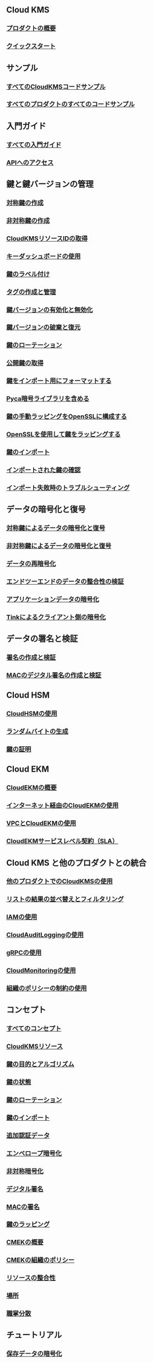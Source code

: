## Cloud KMS
### [プロダクトの概要](https://cloud.google.com/kms)
### [クイックスタート](https://cloud.google.com/kms/docs/create-encryption-keys)
## サンプル
### [すべてのCloudKMSコードサンプル](https://cloud.google.com/kms/docs/samples)
### [すべてのプロダクトのすべてのコードサンプル](https://cloud.google.com/docs/samples)
## 入門ガイド
### [すべての入門ガイド](https://cloud.google.com/kms/docs/how-tos)
### [APIへのアクセス](https://cloud.google.com/kms/docs/accessing-the-api)
## 鍵と鍵バージョンの管理
### [対称鍵の作成](https://cloud.google.com/kms/docs/creating-keys)
### [非対称鍵の作成](https://cloud.google.com/kms/docs/creating-asymmetric-keys)
### [CloudKMSリソースIDの取得](https://cloud.google.com/kms/docs/getting-resource-ids)
### [キーダッシュボードの使用](https://cloud.google.com/kms/docs/key-dashboard)
### [鍵のラベル付け](https://cloud.google.com/kms/docs/creating-managing-labels)
### [タグの作成と管理](https://cloud.google.com/kms/docs/create-manage-tags)
### [鍵バージョンの有効化と無効化](https://cloud.google.com/kms/docs/enable-disable)
### [鍵バージョンの破棄と復元](https://cloud.google.com/kms/docs/destroy-restore)
### [鍵のローテーション](https://cloud.google.com/kms/docs/rotating-keys)
### [公開鍵の取得](https://cloud.google.com/kms/docs/retrieve-public-key)
### [鍵をインポート用にフォーマットする](https://cloud.google.com/kms/docs/formatting-keys-for-import)
### [Pyca暗号ライブラリを含める](https://cloud.google.com/kms/docs/crypto)
### [鍵の手動ラッピングをOpenSSLに構成する](https://cloud.google.com/kms/docs/configuring-openssl-for-manual-key-wrapping)
### [OpenSSLを使用して鍵をラッピングする](https://cloud.google.com/kms/docs/wrapping-a-key)
### [鍵のインポート](https://cloud.google.com/kms/docs/importing-a-key)
### [インポートされた鍵の確認](https://cloud.google.com/kms/docs/verifying-imported-key)
### [インポート失敗時のトラブルシューティング](https://cloud.google.com/kms/docs/troubleshooting-failed-imports)
## データの暗号化と復号
### [対称鍵によるデータの暗号化と復号](https://cloud.google.com/kms/docs/encrypt-decrypt)
### [非対称鍵によるデータの暗号化と復号](https://cloud.google.com/kms/docs/encrypt-decrypt-rsa)
### [データの再暗号化](https://cloud.google.com/kms/docs/re-encrypt-data)
### [エンドツーエンドのデータの整合性の検証](https://cloud.google.com/kms/docs/data-integrity-guidelines)
### [アプリケーションデータの暗号化](https://cloud.google.com/kms/docs/encrypting-application-data)
### [Tinkによるクライアント側の暗号化](https://cloud.google.com/kms/docs/client-side-encryption)
## データの署名と検証
### [署名の作成と検証](https://cloud.google.com/kms/docs/create-validate-signatures)
### [MACのデジタル署名の作成と検証](https://cloud.google.com/kms/docs/create-validate-mac-signatures)
## Cloud HSM
### [CloudHSMの使用](https://cloud.google.com/kms/docs/hsm)
### [ランダムバイトの生成](https://cloud.google.com/kms/docs/generate-random)
### [鍵の証明](https://cloud.google.com/kms/docs/attest-key)
## Cloud EKM
### [CloudEKMの概要](https://cloud.google.com/kms/docs/ekm)
### [インターネット経由のCloudEKMの使用](https://cloud.google.com/kms/docs/ekm-internet)
### [VPCとCloudEKMの使用](https://cloud.google.com/kms/docs/ekm-virtual-private-cloud)
### [CloudEKMサービスレベル契約（SLA）](https://cloud.google.com/ekm/sla)
## Cloud KMS と他のプロダクトとの統合
### [他のプロダクトでのCloudKMSの使用](https://cloud.google.com/kms/docs/using-other-products)
### [リストの結果の並べ替えとフィルタリング](https://cloud.google.com/kms/docs/sorting-and-filtering)
### [IAMの使用](https://cloud.google.com/kms/docs/iam)
### [CloudAuditLoggingの使用](https://cloud.google.com/kms/docs/audit-logging)
### [gRPCの使用](https://cloud.google.com/kms/docs/grpc)
### [CloudMonitoringの使用](https://cloud.google.com/kms/docs/monitoring)
### [組織のポリシーの制約の使用](https://cloud.google.com/kms/docs/org-policy-constraints)
## コンセプト
### [すべてのコンセプト](https://cloud.google.com/kms/docs/concepts)
### [CloudKMSリソース](https://cloud.google.com/kms/docs/resource-hierarchy)
### [鍵の目的とアルゴリズム](https://cloud.google.com/kms/docs/algorithms)
### [鍵の状態](https://cloud.google.com/kms/docs/key-states)
### [鍵のローテーション](https://cloud.google.com/kms/docs/key-rotation)
### [鍵のインポート](https://cloud.google.com/kms/docs/key-import)
### [追加認証データ](https://cloud.google.com/kms/docs/additional-authenticated-data)
### [エンベロープ暗号化](https://cloud.google.com/kms/docs/envelope-encryption)
### [非対称暗号化](https://cloud.google.com/kms/docs/asymmetric-encryption)
### [デジタル署名](https://cloud.google.com/kms/docs/digital-signatures)
### [MACの署名](https://cloud.google.com/kms/docs/mac-signatures)
### [鍵のラッピング](https://cloud.google.com/kms/docs/key-wrapping)
### [CMEKの概要](https://cloud.google.com/kms/docs/cmek)
### [CMEKの組織のポリシー](https://cloud.google.com/kms/docs/cmek-org-policy)
### [リソースの整合性](https://cloud.google.com/kms/docs/consistency)
### [場所](https://cloud.google.com/kms/docs/locations)
### [職掌分散](https://cloud.google.com/kms/docs/separation-of-duties)
## チュートリアル
### [保存データの暗号化](https://codelabs.developers.google.com/codelabs/encrypt-and-decrypt-data-with-cloud-kms)